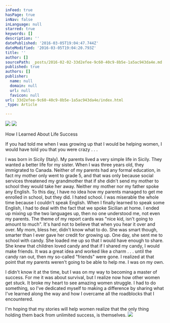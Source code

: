 ```yaml
---
inFeed: true
hasPage: true
inNav: false
inLanguage: null
starred: true
keywords: []
description: ''
datePublished: '2016-03-05T19:04:47.744Z'
dateModified: '2016-03-05T19:04:20.793Z'
title: ''
author: []
sourcePath: _posts/2016-02-02-33d2efee-9c60-40c9-8b5e-1a5ac943da4e.md
published: true
authors: []
publisher:
  name: null
  domain: null
  url: null
  favicon: null
url: 33d2efee-9c60-40c9-8b5e-1a5ac943da4e/index.html
_type: Article

---
```

![](https://the-grid-user-content.s3-us-west-2.amazonaws.com/d2a8bcc6-2c54-43e0-820e-1ca0289f4597.jpg)
![](https://the-grid-user-content.s3-us-west-2.amazonaws.com/899a861e-ba85-4ba0-b939-293cab79b051.jpg)

How I Learned About Life Success

If you had told me when I was growing up that I would be
helping women,  I would have told you that you were crazy . . .  

I was
born in Sicily (Italy).  My parents lived
a very simple life in Sicily.  They
wanted a better life for my sister.  When
I was three years old, they immigrated to Canada.  Neither of my parents had any formal
education, in fact my mother only went to grade 5, and that was only because
social services threatened my grandmother that if she didn't send my mother to
school they would take her away.  Neither
my mother nor my father spoke any English.  To this day, I have no idea how my parents managed to get me enrolled in
school, but they did.  I hated
school.  I was miserable the whole
time because I couldn't speak English.  When I finally learned to speak some English, I had to deal with the fact that we spoke Sicilian at home.  I ended up mixing up the two languages up, then no one understood me, not even my
parents.  The theme of my report cards
was "nice kid, isn't going to amount to much".  It's hard not to believe that when you hear it over and over.  My mom, bless her, didn't know what to do.  She was smart though, smarter than I ever
gave her credit for growing up.  One day,
she sent me to school with candy.  She
loaded me up so that I would have enough to share.  She knew that children loved candy and that if
I shared my candy, I would make friends.  It was a great idea and worked like a charm . . . until the candy ran
out, then my so-called "friends" were gone.  I realized at that point that my parents weren't going to be able to
help me.  I was on my own.

I didn't know it at the time, but I was on
my way to becoming a master of success.  For me it was about survival, but I
realize now how other women get stuck.   It broke my heart to see amazing women struggle.  I had to do something, so I've
dedicated myself to making a difference by sharing what I've learned along the way and how I
overcame all the roadblocks that I encountered.

I'm hoping that my stories will help women realize that the only thing
holding them back from unlimited success, is themselves.
![](https://the-grid-user-content.s3-us-west-2.amazonaws.com/819f97a2-c9bc-4f38-8b1a-1dbdf5b6974b.jpg)
